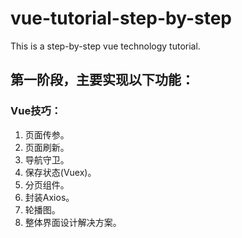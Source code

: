 # vue-tutorial-step-by-step
This is a step-by-step vue technology tutorial.

## 第一阶段，主要实现以下功能：

### Vue技巧：
  1. 页面传参。
  2. 页面刷新。
  3. 导航守卫。
  4. 保存状态(Vuex)。
  5. 分页组件。
  6. 封装Axios。
  7. 轮播图。
  8. 整体界面设计解决方案。
